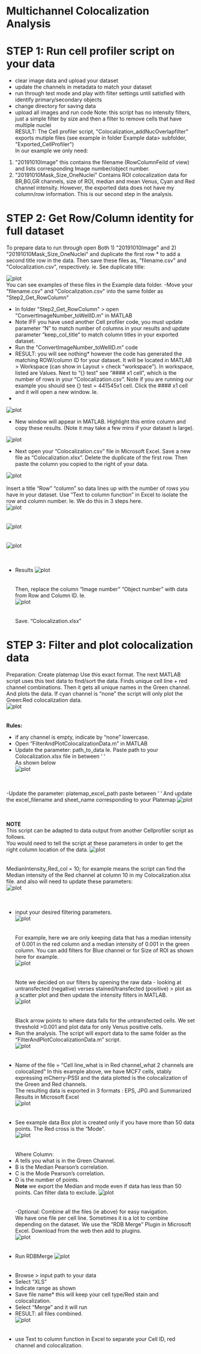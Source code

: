 # Multichannel Colocalization Analysis
# STEP 1: Run cell profiler script on your data
- clear image data and upload your dataset
- update the channels in metadata to match your dataset
- run through test mode and play with filter settings until satisfied with identify primary/secondary objects
- change directory for saving data
- upload all images and run code
Note: this script has no intensity filters, just a simple filter by size and then a filter to remove cells that 
have multiple nuclei<br>
RESULT: The Cell profiler script, "Colocalization_addNucOverlapfilter" exports mutiple files
(see example in folder Example data> subfolder, "Exported_CellProfiler")<br>
In our example we only need: 
1. "20191010Image"
this contains the filename (RowColumnFeild of view) and lists corresponding Image number/object number.
2. "20191010Mask_Size_OneNuclei"
Contains ROI colocalization data for BR,BG,GR channels, size of ROI, median and mean Venus, Cyan and Red channel intensity. 
However, the exported data does not have my column/row information.  This is our second step in the analysis. 

# STEP 2: Get Row/Column identity for full dataset
To prepare data to run through open Both 1) "20191010Image" and 2) "20191010Mask_Size_OneNuclei" and duplicate the first
row * to add a second title row in the data.  Then save these files as, "filename.csv" and "Colocalization.csv", respectively. 
ie. See duplicate title:<br>

![plot](./screenshots/Picture1.png)
<br>
You can see examples of these files in the Example data folder. 
-Move your "filename.csv" and "Colocalization.csv" into the same folder as "Step2_Get_RowColumn"
- In folder "Step2_Get_RowColumn" > open "ConvertImageNumber_toWellID.m" in MATLAB
- Note IFF you have used another Cell profiler code, you must update parameter “N” to match number of columns in your results and update parameter “keep_col_title” to match column titles in your exported dataset. 
- Run the  "ConvertImageNumber_toWellID.m"  code
- RESULT: you will see nothing* however the code has generated the matching ROW/column ID for your dataset. It will be located in MATLAB > Workspace (can show in Layout > check “workspace”).   In workspace, listed are Values.  Next to “{} test” see “#### x1 cell”, which is the number of rows in your “Colocalization.csv”.  Note if you are running our example you should see {} test =  441545x1 cell.  Click the #### x1 cell and it will open a new window.  Ie. <br>
- 
![plot](./screenshots/Picture2.png)
<br>
- New window will appear in MATLAB.  Highlight this entire column and copy these results. (Note it may take a few mins if your dataset is large).<br>

![plot](./screenshots/Picture3.png)
<br>
- Next open your “Colocalization.csv” file in Microsoft Excel.  Save a new file as “Colocalization.xlsx”. Delete the duplicate of the first row.  Then paste the column you copied to the right of your data.<br>  

![plot](./screenshots/Picture4.png)
<br><br>
Insert a title “Row” “column” so data lines up with the number of rows you have in your dataset.   Use “Text to column function” in Excel to isolate the row and column number.  Ie. We do this in 3 steps here.<br>
![plot](./screenshots/Picture5.png)
<br><br><br>
![plot](./screenshots/Picture6.png) 
<br><br><br>
![plot](./screenshots/Picture7.png) 
<br><br><br>
- Results 
![plot](./screenshots/Picture8.png)
<br><br><br>
Then, replace the column “Image number” “Object number” with data from Row and Column ID.  Ie.<br>
![plot](./screenshots/Picture9.png)
<br><br><br>
Save. “Colocalization.xlsx”
# STEP 3: Filter and plot colocalization data
Preparation: Create platemap
Use this exact format. The next MATLAB script uses this text data to find/sort the data. Finds unique cell line + red channel combinations.  Then it gets all unique names in the Green channel.  And plots the data.  If cyan channel is “none” the script will only plot the Green:Red colocalization data. <br>
![plot](./screenshots/Picture10.png) 
<br><br><br>
**Rules:** 
- if any channel is empty, indicate by “none” lowercase.
- Open “FilterAndPlotColocalizationData.m” in MATLAB
- Update the parameter:  path_to_data  Ie. Paste path to your Colocalization.xlsx file in between ‘ ‘  
As shown below <br>
![plot](./screenshots/Picture11.png) 
<br><br><br>

-Update the parameter: platemap_excel_path
paste between ‘ ‘
And update the excel_filename and sheet_name corresponding to your Platemap
![plot](./screenshots/Picture12.png) 
<br><br><br>

**NOTE** <br>
This script can be adapted to data output from another Cellprofiler script as follows.  
You would need to tell the script at these parameters in order to get the right column location of the data.
![plot](./screenshots/Picture14.png) 
<br><br><br>
MedianIntensity_Red_col = 10;  for example means the script can find the Median intensity of the Red channel at column 10 in my Colocalization.xlsx file. 
and also will need to update these parameters:<br> 
![plot](./screenshots/Picture15.png) 
<br><br><br>
- input your desired filtering parameters.<br>
![plot](./screenshots/Picture16.png) 
<br><br><br>
For example, here we are only keeping data that has a median intensity of 0.001 in the red column and a median intensity of 0.001 in the green column.  You can add filters for Blue channel or for Size of ROI as shown here for example.<br>
![plot](./screenshots/Picture17.png) 
<br><br><br>
Note we decided on our filters by opening the raw data - looking at untransfected (negative) verses stained/transfected (positive) > plot as a scatter plot and then update the intensity filters in MATLAB.<br>
![plot](./screenshots/Picture18.png) 
<br><br><br>
Black arrow points to where data falls for the untransfected cells.  We set threshold >0.001 and plot data for only Venus positive cells.
- Run the analysis.  The script will export data to the same folder as the “FilterAndPlotColocalizationData.m” script. <br>
![plot](./screenshots/Picture20.png) 
<br><br><br>
- Name of the file = “Cell line_what is in Red channel_what 2 channels are colocalized” 
In this example above, we have MCF7 cells, stably expressing mCherry-PSSI and the data plotted is the colocalization of the Green and Red channels. <br>
The resulting data is exported in 3 formats :  EPS, JPG and Summarized Results in Microsoft Excel<br>
![plot](./screenshots/Picture21.png) 
<br><br><br>
- See example data Box plot is created only if you have more than 50 data points. The Red cross is the “Mode”.<br>
![plot](./screenshots/Picture22.png) 
<br><br><br>
Where Column:<br>
- A tells you what is in the Green Channel.  
- B is the Median Pearson’s correlation. 
- C is the Mode Pearson’s correlation.  
- D is the number of points.   
**Note** we export the Median and mode even if data has less than 50 points.  Can filter data to exclude. 
![plot](./screenshots/Picture23.png) 
<br><br><br>
-Optional: Combine all the files (ie above) for easy navigation.  
We have one file per cell line.  Sometimes it is a lot to combine depending on the dataset. We use the “RDB Merge” Plugin in Microsoft Excel.  Download from the web then add to plugins. <br>
![plot](./screenshots/Picture24.png) 
<br><br><br>
- Run RDBMerge
![plot](./screenshots/Picture25.png) 
<br><br><br>
- Browse > input path to your data
- Select “XLS”
- Indicate range as shown
- Save file name* this will keep your cell type/Red stain and colocalization. 
- Select “Merge” and it will run
- RESULT: all files combined.  
![plot](./screenshots/Picture26.png) 
<br><br><br>
- use Text to column function in Excel to separate your Cell ID, red channel and colocalization. 
